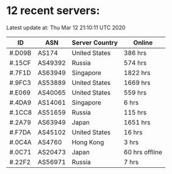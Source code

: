 # 12 recent servers:

Latest update at: Thu Mar 12 21:10:11 UTC 2020

| ID | ASN | Server Country | Online |
| -- | --- | -------------- | ------ |
| #.D09B | AS174 | United States | 386 hrs |
| #.15CF | AS49392 | Russia | 574 hrs |
| #.7F1D | AS63949 | Singapore | 1822 hrs |
| #.9FC3 | AS53889 | United States | 1669 hrs |
| #.E069 | AS40065 | United States | 559 hrs |
| #.4DA9 | AS14061 | Singapore | 6 hrs |
| #.1CC8 | AS51659 | Russia | 115 hrs |
| #.2A79 | AS63949 | Japan | 1651 hrs |
| #.F7DA | AS45102 | United States | 16 hrs |
| #.0C4A | AS4760 | Hong Kong | 3 hrs |
| #.0C71 | AS20473 | Japan | 60 hrs offline |
| #.22F2 | AS56971 | Russia | 7 hrs |

